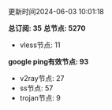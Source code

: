 更新时间2024-06-03 10:01:18

**总订阅: 35**
**总节点: 5270**
- vless节点: 11

**google ping有效节点: 93**
- v2ray节点: 27
- ss节点: 57
- trojan节点: 9
